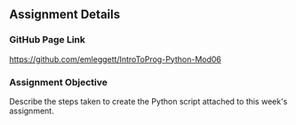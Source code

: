 ## Assignment Details

### GitHub Page Link
https://github.com/emleggett/IntroToProg-Python-Mod06

### Assignment Objective
Describe the steps taken to create the Python script attached to this week's assignment.
